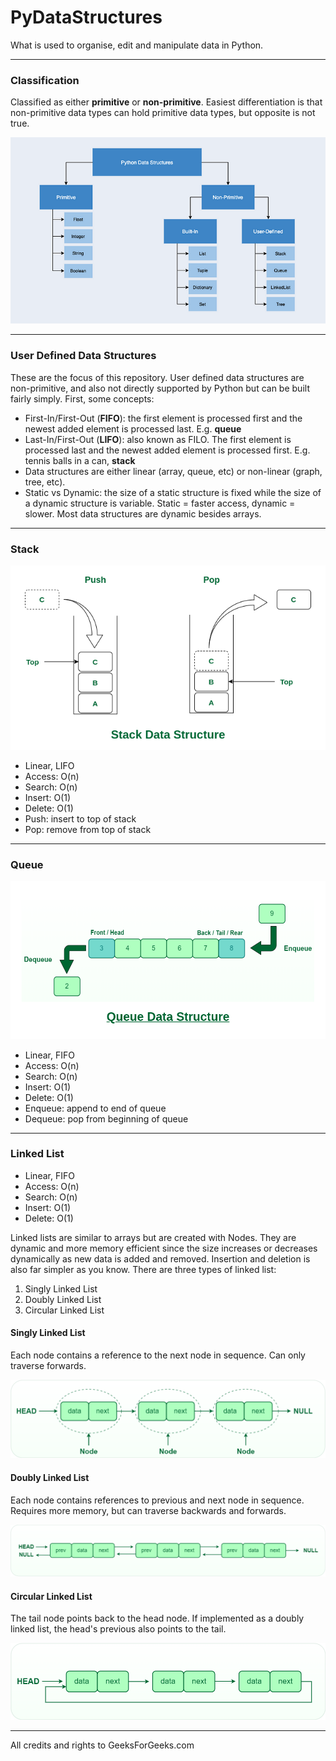 # PyDataStructures
What is used to organise, edit and manipulate data in Python.

---
### Classification
Classified as either **primitive** or **non-primitive**. Easiest differentiation is that non-primitive data types can hold primitive data types, but opposite is not true.

![Python Data Structure Flow Chart (from GEEKedu)](/PyDataStructures-Flowchart.png?raw=true "PyDataStructures-Flowchart")


---
### User Defined Data Structures
These are the focus of this repository. User defined data structures are non-primitive, and also not directly supported by Python but can be built fairly simply. First, some concepts:
- First-In/First-Out (**FIFO**): the first element is processed first and the newest added element is processed last. E.g. **queue**
- Last-In/First-Out (**LIFO**): also known as FILO. The first element is processed last and the newest added element is processed first. E.g. tennis balls in a can, **stack**
- Data structures are either linear (array, queue, etc) or non-linear (graph, tree, etc).
- Static vs Dynamic: the size of a static structure is fixed while the size of a dynamic structure is variable. Static = faster access, dynamic = slower. Most data structures are dynamic besides arrays.

---
### Stack

![Stack Data Structure (from GeeksForGeeks)](/stack.png?raw=true "Queue")

- Linear, LIFO
- Access: O(n)
- Search: O(n)
- Insert: O(1)
- Delete: O(1)
- Push: insert to top of stack
- Pop: remove from top of stack




---
### Queue

![Queue Data Structure (from GeeksForGeeks)](/Queue.png?raw=true "Queue")

- Linear, FIFO
- Access: O(n)
- Search: O(n)
- Insert: O(1)
- Delete: O(1)
- Enqueue: append to end of queue
- Dequeue: pop from beginning of queue


---
### Linked List

- Linear, FIFO
- Access: O(n)
- Search: O(n)
- Insert: O(1)
- Delete: O(1)


Linked lists are similar to arrays but are created with Nodes. They are dynamic and more memory efficient since the size increases or decreases dynamically as new data is added and removed. Insertion and deletion is also far simpler as you know. There are three types of linked list:
1. Singly Linked List
2. Doubly Linked List
3. Circular Linked List

#### Singly Linked List
Each node contains a reference to the next node in sequence. Can only traverse forwards.

![Singly Linked List Data Structure (from GeeksForGeeks)](/single-linked-list.png?raw=true "singly-linked-list")

#### Doubly Linked List
Each node contains references to previous and next node in sequence. Requires more memory, but can traverse backwards and forwards.

![Doubly Linked List Data Structure (from GeeksForGeeks)](/doubly-linked-list.png?raw=true "doubly-linked-list")

#### Circular Linked List
The tail node points back to the head node. If implemented as a doubly linked list, the head's previous also points to the tail.

![Circular Linked List Data Structure (from GeeksForGeeks)](/circular-linked-list.png?raw=true "circular-linked-list")





---

All credits and rights to GeeksForGeeks.com


